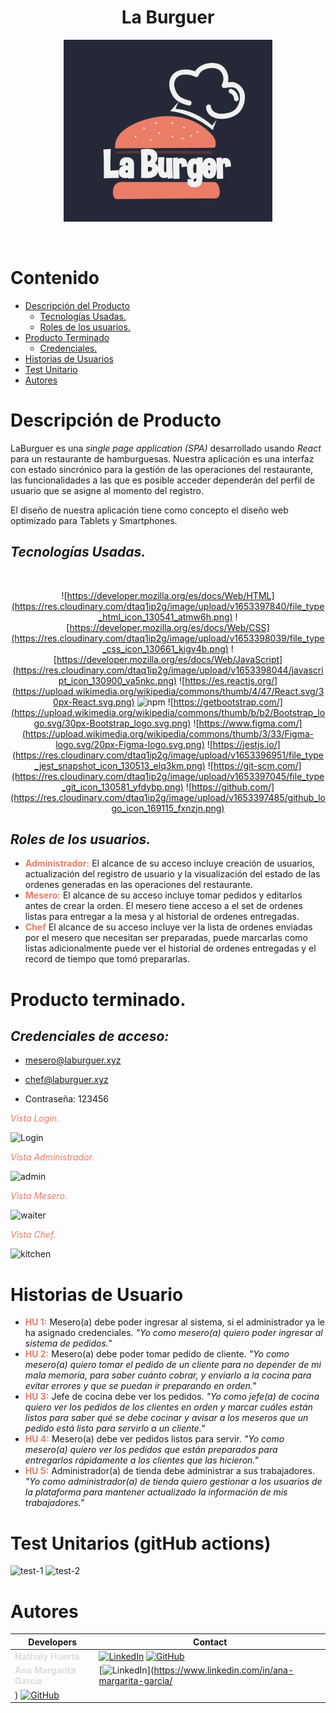 <div align='center'>
  <h1>La Burguer</h1>

  ![Logo](./src/assets/images/laBurgLogo2.jpeg)
</div>
<br>

# Contenido

* [Descripción del Producto](#Descripción-del-Producto)
     * [Tecnologías Usadas.](#Tecnologías-Usadas.)
     * [Roles de los usuarios.](#Roles-de-los-usuarios)
* [Producto Terminado](#Producto-Terminado)
    * [Credenciales.](#Credenciales)
* [Historias de Usuarios](#Historias-de-Usuarios)
* [Test Unitario](#Test-Unitario)
* [Autores](#Autores)

# Descripción de Producto

LaBurguer es una *single page application (SPA)* desarrollado usando *React* para un restaurante de hamburguesas. Nuestra aplicación es una interfaz con estado sincrónico para la gestión de las operaciones del restaurante, las funcionalidades a las que es posible acceder dependerán del perfil de usuario que se asigne al momento del registro.

El diseño de nuestra aplicación tiene como concepto el diseño web optimizado para Tablets y Smartphones. 

## *Tecnologías Usadas.*
<br>
<div align="center">

![https://developer.mozilla.org/es/docs/Web/HTML](https://res.cloudinary.com/dtaq1ip2g/image/upload/v1653397840/file_type_html_icon_130541_atmw6h.png)
![https://developer.mozilla.org/es/docs/Web/CSS](https://res.cloudinary.com/dtaq1ip2g/image/upload/v1653398039/file_type_css_icon_130661_kigv4b.png)
![https://developer.mozilla.org/es/docs/Web/JavaScript](https://res.cloudinary.com/dtaq1ip2g/image/upload/v1653398044/javascript_icon_130900_va5nkc.png)
![https://es.reactjs.org/](https://upload.wikimedia.org/wikipedia/commons/thumb/4/47/React.svg/30px-React.svg.png)
![npm](https://res.cloudinary.com/dtaq1ip2g/image/upload/v1656693016/npm_original_wordmark_logo_icon_146402_1_n7b6ko.png)
![https://getbootstrap.com/](https://upload.wikimedia.org/wikipedia/commons/thumb/b/b2/Bootstrap_logo.svg/30px-Bootstrap_logo.svg.png)
![https://www.figma.com/](https://upload.wikimedia.org/wikipedia/commons/thumb/3/33/Figma-logo.svg/20px-Figma-logo.svg.png)
![https://jestjs.io/](https://res.cloudinary.com/dtaq1ip2g/image/upload/v1653396951/file_type_jest_snapshot_icon_130513_elq3km.png)
![https://git-scm.com/](https://res.cloudinary.com/dtaq1ip2g/image/upload/v1653397045/file_type_git_icon_130581_yfdybp.png)
![https://github.com/](https://res.cloudinary.com/dtaq1ip2g/image/upload/v1653397485/github_logo_icon_169115_fxnzjn.png)

</div>

## *Roles de los usuarios.*

* <span style="color:#eb7c68;">**Administrador:**</span> El alcance de su acceso incluye creación de usuarios, actualización del registro de usuario y la visualización del estado de las ordenes generadas en las operaciones del restaurante.
* <span style="color:#eb7c68;">**Mesero:**</span> El alcance de su acceso incluye tomar pedidos y editarlos antes de crear la orden. El mesero tiene acceso a el set de ordenes listas para entregar a la mesa y al historial de ordenes entregadas. 
* <span style="color:#eb7c68;">**Chef**</span> El alcance de su acceso incluye ver la lista de ordenes enviadas por el mesero que necesitan ser preparadas, puede marcarlas como listas adicionalmente puede ver el historial de ordenes entregadas y el record de tiempo que tomó prepararlas.


# Producto terminado.

## *Credenciales de acceso:*
* mesero@laburguer.xyz
* chef@laburguer.xyz

* Contraseña: 123456 

<span style="color:#eb7c68;">*Vista Login.*</span>

![Login](https://res.cloudinary.com/dtaq1ip2g/image/upload/v1656694797/loginLaBurguer_el84fg.png)

<span style="color:#eb7c68;">*Vista Administrador.*</span>

![admin](https://res.cloudinary.com/dtaq1ip2g/image/upload/v1656694867/adminLaBurguer_esvvyn.png)

<span style="color:#eb7c68;">*Vista Mesero.*</span>

![waiter](https://res.cloudinary.com/dtaq1ip2g/image/upload/v1656695001/waiterLaBurguer_z8gmgv.png)

<span style="color:#eb7c68;">*Vista Chef.*</span>

![kitchen](https://res.cloudinary.com/dtaq1ip2g/image/upload/v1656702557/kitchenLaBurguer_o0akhh.png)


# Historias de Usuario

- <span style="color:#eb7c68;">**HU 1:**</span> Mesero(a) debe poder ingresar al sistema, si el administrador ya le ha asignado credenciales. *"Yo como mesero(a) quiero poder ingresar al sistema de pedidos."*
- <span style="color:#eb7c68;">**HU 2:**</span> Mesero(a) debe poder tomar pedido de cliente. *"Yo como mesero(a) quiero tomar el pedido de un cliente para no depender de mi mala memoria, para saber cuánto cobrar, y enviarlo a la cocina para evitar errores y que se puedan ir preparando en orden."*
- <span style="color:#eb7c68;">**HU 3:**</span> Jefe de cocina debe ver los pedidos. *"Yo como jefe(a) de cocina quiero ver los pedidos de los clientes en orden y marcar cuáles están listos para saber qué se debe cocinar y avisar a los meseros que un pedido está listo para servirlo a un cliente."*
- <span style="color:#eb7c68;">**HU 4:**</span> Mesero(a) debe ver pedidos listos para servir. *"Yo como mesero(a) quiero ver los pedidos que están preparados para entregarlos rápidamente a los clientes que las hicieron."*
- <span style="color:#eb7c68;">**HU 5:**</span> Administrador(a) de tienda debe administrar a sus trabajadores.
*"Yo como administrador(a) de tienda quiero gestionar a los usuarios de la plataforma para mantener actualizado la información de mis trabajadores."*
# Test Unitarios (gitHub actions)

![test-1](https://res.cloudinary.com/dtaq1ip2g/image/upload/v1656706670/test_parte1_fnv0yx.png)
![test-2](https://res.cloudinary.com/dtaq1ip2g/image/upload/v1656706670/test_parte2_lqf9u8.png)

# Autores
 Developers | Contact |
| ------------- | ------------- |
| <span style="color:#dbdddf;">**Nathaly Huerta**</span> | [![LinkedIn](https://img.shields.io/badge/linkedin-%230077B5.svg?style=for-the-badge&logo=linkedin&logoColor=white)](https://www.linkedin.com/in/nathalyhuertabermúdez/) [![GitHub](https://img.shields.io/badge/github-%23121011.svg?style=for-the-badge&logo=github&logoColor=white)](https://github.com/nathaly-creat) |
| <span style="color:#dbdddf;">**Ana Margarita García**</span>| [![LinkedIn](https://img.shields.io/badge/linkedin-%230077B5.svg?style=for-the-badge&logo=linkedin&logoColor=white)](https://www.linkedin.com/in/ana-margarita-garcia/
) [![GitHub](https://img.shields.io/badge/github-%23121011.svg?style=for-the-badge&logo=github&logoColor=white)](https://github.com/anagarcia791) |